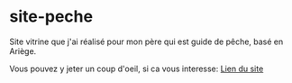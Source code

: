 # site-peche

Site vitrine que j'ai réalisé pour mon père qui est guide de pêche, basé en Ariège.

Vous pouvez y jeter un coup d'oeil, si ca vous interesse: [Lien du site](https://www.guidepecheariege.com/)
